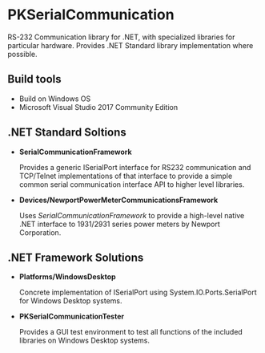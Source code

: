 # PKSerialCommunication

RS-232 Communication library for .NET, with specialized libraries for particular hardware.
Provides .NET Standard library implementation where possible.

## Build tools ##

* Build on Windows OS
* Microsoft Visual Studio 2017 Community Edition

## .NET Standard Soltions ##

+ **SerialCommunicationFramework**

	Provides a generic ISerialPort interface for RS232 communication and TCP/Telnet implementations of that 
	interface to provide a simple common serial communication interface API to higher level libraries.
	
+ **Devices/NewportPowerMeterCommunicationsFramework**

	Uses _SerialCommunicationFramework_ to provide a high-level native .NET interface to 1931/2931 series power
	meters by Newport Corporation. 
	
## .NET Framework Solutions ##

+ **Platforms/WindowsDesktop**
	
	Concrete implementation of ISerialPort using System.IO.Ports.SerialPort for Windows Desktop systems.
	
+ **PKSerialCommunicationTester**

	Provides a GUI test environment to test all functions of the included libraries on Windows Desktop systems.
	
